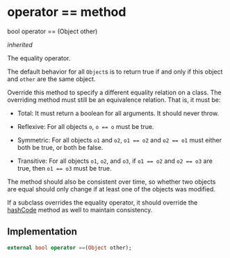


# operator == method








bool operator ==
(Object other)

_<span class="feature">inherited</span>_



<p>The equality operator.</p>
<p>The default behavior for all <code>Object</code>s is to return true if and
only if this object and <code>other</code> are the same object.</p>
<p>Override this method to specify a different equality relation on
a class. The overriding method must still be an equivalence relation.
That is, it must be:</p>
<ul>
<li>
<p>Total: It must return a boolean for all arguments. It should never throw.</p>
</li>
<li>
<p>Reflexive: For all objects <code>o</code>, <code>o == o</code> must be true.</p>
</li>
<li>
<p>Symmetric: For all objects <code>o1</code> and <code>o2</code>, <code>o1 == o2</code> and <code>o2 == o1</code> must
either both be true, or both be false.</p>
</li>
<li>
<p>Transitive: For all objects <code>o1</code>, <code>o2</code>, and <code>o3</code>, if <code>o1 == o2</code> and
<code>o2 == o3</code> are true, then <code>o1 == o3</code> must be true.</p>
</li>
</ul>
<p>The method should also be consistent over time,
so whether two objects are equal should only change
if at least one of the objects was modified.</p>
<p>If a subclass overrides the equality operator, it should override
the <a href="../../zego_uikit_prebuilt_live_audio_room/ZegoPublishStreamQuality/hashCode.md">hashCode</a> method as well to maintain consistency.</p>



## Implementation

```dart
external bool operator ==(Object other);
```







